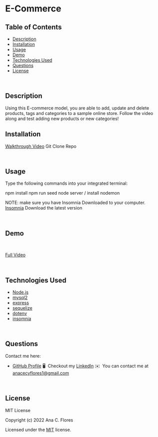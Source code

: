 # E-Commerce

## Table of Contents

- [Description](#description)
- [Installation](#installation)
- [Usage](#usage)
- [Demo](#demo)
- [Technologies Used](#technologies-used)
- [Questions](#questions)
- [License](#license)

<br>

## Description

Using this E-commerce model, you are able to add, update and delete products, tags and categories to a sample online store. Follow the video along and test adding new products or new categories!

## Installation

[Walkthrough Video](link) Git Clone Repo

<br>

## Usage

Type the following commands into your integrated terminal:

npm install
npm run seed
node server / install nodemon

NOTE: make sure you have Insomnia Downloaded to your computer.
[Insomnia](https://insomnia.rest/download) Download the latest version

<br>

## Demo

<br>

[Full Video ](https://drive.google.com/)

<br>

## Technologies Used

- [Node.js](https://nodejs.org/en/)
- [mysql2](https://www.npmjs.com/package/mysql2)
- [express](https://expressjs.com/)
- [sequelize](https://sequelize.org/)
- [dotenv](https://www.npmjs.com/package/dotenv)
- [insomnia](https://insomnia.rest/)

<br>

## Questions

Contact me here:

- [GitHub Profile](https://github.com/anacecyflores1/)
  🖥️  Checkout my [LinkedIn](https://www.linkedin.com/in/anacecyflores/)
  ✉️  You can contact me at [anacecyflores1@gmail.com](mailto:anacecyflores1@gmail.com)

<br>

## License

MIT License

Copyright (c) 2022 Ana C. Flores

Licensed under the [MIT](LICENSE) license.
